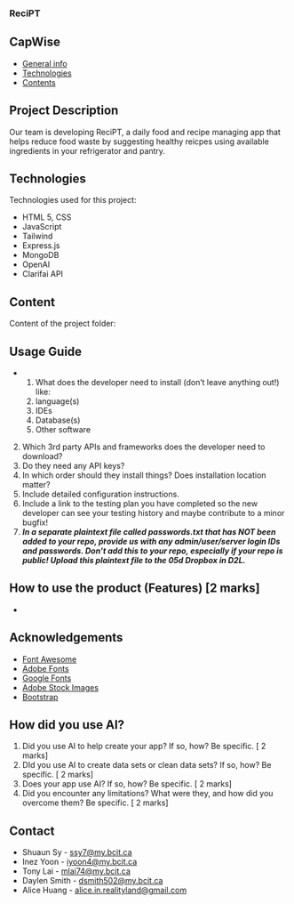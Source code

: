 ### ReciPT

## CapWise

* [General info](#general-info)
* [Technologies](#technologies)
* [Contents](#content)

## Project Description
Our team is developing ReciPT, a daily food and recipe managing app that helps reduce food waste by suggesting healthy reicpes using available ingredients in your refrigerator and pantry. 
	
## Technologies
Technologies used for this project:
* HTML 5, CSS
* JavaScript
* Tailwind 
* Express.js 
* MongoDB 
* OpenAI
* Clarifai API
	
## Content
Content of the project folder:

## Usage Guide
- 1. What does the developer need to install (don’t leave anything out!) like:
    1. language(s)
    2. IDEs
    3. Database(s)
    4. Other software
2. Which 3rd party APIs and frameworks does the developer need to download?
3. Do they need any API keys?
4. In which order should they install things? Does installation location matter?
5. Include detailed configuration instructions.
6. Include a link to the testing plan you have completed so the new developer can see your testing history and maybe contribute to a minor bugfix!
7. ***In a separate plaintext file called passwords.txt that has NOT been added to your repo, provide us with any admin/user/server login IDs and passwords. Don’t add this to your repo, especially if your repo is public! Upload this plaintext file to the 05d Dropbox in D2L.***

## How to use the product (Features) [2 marks]
- 

## Acknowledgements 
* <a href="https://fontawesome.com/">Font Awesome</a>
* <a href="https://fonts.adobe.com/">Adobe Fonts</a> 
* <a href="https://fonts.google.com/">Google Fonts</a>
* <a href="https://stock.adobe.com/images">Adobe Stock Images</a>
* <a href="https://getbootstrap.com/">Bootstrap</a>

## How did you use AI?
1. Did you use AI to help create your app? If so, how? Be specific. [ 2 marks]
2. DId you use AI to create data sets or clean data sets? If so, how? Be specific. [ 2 marks]
3. Does your app use AI? If so, how? Be specific. [ 2 marks]
4. Did you encounter any limitations? What were they, and how did you overcome them? Be specific. [ 2 marks]

## Contact 
* Shuaun Sy - ssy7@my.bcit.ca
* Inez Yoon - iyoon4@my.bcit.ca
* Tony Lai - mlai74@my.bcit.ca
* Daylen Smith - dsmith502@my.bcit.ca
* Alice Huang - alice.in.realityland@gmail.com
